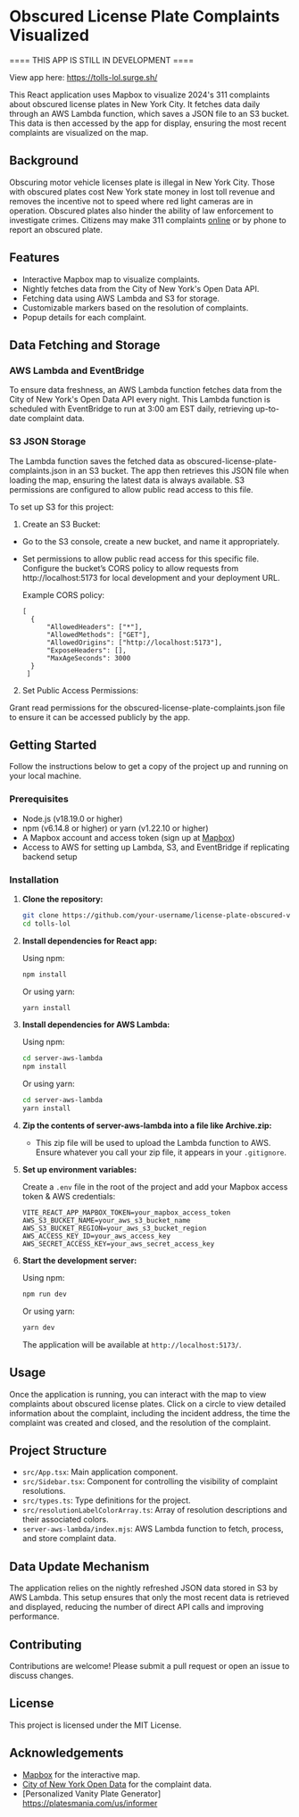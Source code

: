 # Obscured License Plate Complaints Visualized

==== THIS APP IS STILL IN DEVELOPMENT ====

View app here: https://tolls-lol.surge.sh/

This React application uses Mapbox to visualize 2024's 311 complaints about obscured license plates in New York City. It fetches data daily through an AWS Lambda function, which saves a JSON file to an S3 bucket. This data is then accessed by the app for display, ensuring the most recent complaints are visualized on the map.

## Background

Obscuring motor vehicle licenses plate is illegal in New York City. Those with obscured plates cost New York state money in lost toll revenue and removes the incentive not to speed where red light cameras are in operation. Obscured plates also hinder the ability of law enforcement to investigate crimes. Citizens may make 311 complaints [online](https://portal.311.nyc.gov/sr-step/?id=85c1a239-345a-ef11-b4ac-000d3ae68e09&stepid=8f39d3a3-cd7f-e811-a83f-000d3a33b3a3) or by phone to report an obscured plate.

## Features

- Interactive Mapbox map to visualize complaints.
- Nightly fetches data from the City of New York's Open Data API.
- Fetching data using AWS Lambda and S3 for storage.
- Customizable markers based on the resolution of complaints.
- Popup details for each complaint.

## Data Fetching and Storage
### AWS Lambda and EventBridge
To ensure data freshness, an AWS Lambda function fetches data from the City of New York's Open Data API every night. This Lambda function is scheduled with EventBridge to run at 3:00 am EST daily, retrieving up-to-date complaint data.

### S3 JSON Storage
The Lambda function saves the fetched data as obscured-license-plate-complaints.json in an S3 bucket. The app then retrieves this JSON file when loading the map, ensuring the latest data is always available. S3 permissions are configured to allow public read access to this file.

To set up S3 for this project:

1. Create an S3 Bucket:

- Go to the S3 console, create a new bucket, and name it appropriately.
- Set permissions to allow public read access for this specific file. Configure the bucket’s CORS policy to allow requests from http://localhost:5173 for local development and your deployment URL.

  Example CORS policy:
  ```
  [
    {
        "AllowedHeaders": ["*"],
        "AllowedMethods": ["GET"],
        "AllowedOrigins": ["http://localhost:5173"],
        "ExposeHeaders": [],
        "MaxAgeSeconds": 3000
    }
   ]
   ```
2. Set Public Access Permissions:

Grant read permissions for the obscured-license-plate-complaints.json file to ensure it can be accessed publicly by the app.

## Getting Started

Follow the instructions below to get a copy of the project up and running on your local machine.

### Prerequisites

- Node.js (v18.19.0 or higher)
- npm (v6.14.8 or higher) or yarn (v1.22.10 or higher)
- A Mapbox account and access token (sign up at [Mapbox](https://www.mapbox.com/signup/))
- Access to AWS for setting up Lambda, S3, and EventBridge if replicating backend setup

### Installation

1. **Clone the repository:**

   ```bash
   git clone https://github.com/your-username/license-plate-obscured-visualizer.git
   cd tolls-lol
   ```

2. **Install dependencies for React app:**

   Using npm:

   ```bash
   npm install
   ```

   Or using yarn:

   ```bash
   yarn install
   ```

3. **Install dependencies for AWS Lambda:**

   Using npm:

   ```bash
   cd server-aws-lambda
   npm install
   ```

   Or using yarn:

   ```bash
   cd server-aws-lambda
   yarn install
   ```
4. **Zip the contents of server-aws-lambda into a file like Archive.zip:**
   - This zip file will be used to upload the Lambda function to AWS. Ensure whatever you call your zip file, it appears in your `.gitignore`.

6. **Set up environment variables:**

   Create a `.env` file in the root of the project and add your Mapbox access token & AWS credentials:

   ```env
   VITE_REACT_APP_MAPBOX_TOKEN=your_mapbox_access_token
   AWS_S3_BUCKET_NAME=your_aws_s3_bucket_name
   AWS_S3_BUCKET_REGION=your_aws_s3_bucket_region
   AWS_ACCESS_KEY_ID=your_aws_access_key
   AWS_SECRET_ACCESS_KEY=your_aws_secret_access_key
   ```

7. **Start the development server:**

   Using npm:

   ```bash
   npm run dev
   ```

   Or using yarn:

   ```bash
   yarn dev
   ```

   The application will be available at `http://localhost:5173/`.

## Usage

Once the application is running, you can interact with the map to view complaints about obscured license plates. Click on a circle to view detailed information about the complaint, including the incident address, the time the complaint was created and closed, and the resolution of the complaint.

## Project Structure

- `src/App.tsx`: Main application component.
- `src/Sidebar.tsx`: Component for controlling the visibility of complaint resolutions.
- `src/types.ts`: Type definitions for the project.
- `src/resolutionLabelColorArray.ts`: Array of resolution descriptions and their associated colors.
- `server-aws-lambda/index.mjs`: AWS Lambda function to fetch, process, and store complaint data.

## Data Update Mechanism
The application relies on the nightly refreshed JSON data stored in S3 by AWS Lambda. This setup ensures that only the most recent data is retrieved and displayed, reducing the number of direct API calls and improving performance.

## Contributing

Contributions are welcome! Please submit a pull request or open an issue to discuss changes.

## License

This project is licensed under the MIT License.

## Acknowledgements

- [Mapbox](https://www.mapbox.com/) for the interactive map.
- [City of New York Open Data](https://opendata.cityofnewyork.us/) for the complaint data.
- [Personalized Vanity Plate Generator] https://platesmania.com/us/informer
